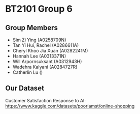 # BT2101 Group 6

## Group Members
<ul>
  <li> Sim Zi Ying (A0258709N) </li>
  <li> Tan Yi Hui, Rachel (A0286611A) </li>
  <li> Cheryl Khoo Jia Xuan (A0282241M) </li>
  <li> Hannah Lee (A0313371N) </li>
  <li> Will Arpornsuksant (A0312943H) </li>
  <li> Wadehra Kalyani (A0284727R) </li>
  <li> Catherlin Lu () </li>
</ul>

## Our Dataset
Customer Satisfaction Response to AI: https://www.kaggle.com/datasets/pooriamst/online-shopping
